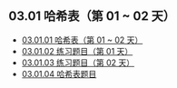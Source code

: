 ## 03.01 哈希表（第 01 ~ 02 天）

- [03.01.01 哈希表（第 01 ~ 02 天）](https://github.com/datawhalechina/leetcode-notes/blob/main/docs/ch03/03.01/03.01.01-Hash-Table.md)
- [03.01.02 练习题目（第 01 天）](https://github.com/datawhalechina/leetcode-notes/blob/main/docs/ch03/03.01/03.01.02-Exercises.md)
- [03.01.03 练习题目（第 02 天）](https://github.com/datawhalechina/leetcode-notes/blob/main/docs/ch03/03.01/03.01.03-Exercises.md)
- [03.01.04 哈希表题目](https://github.com/datawhalechina/leetcode-notes/blob/main/docs/ch03/03.01/03.01.04-Hash-Table-List.md)